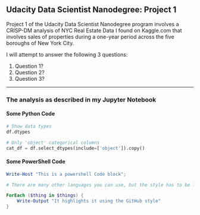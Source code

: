 ## Udacity Data Scientist Nanodegree: Project 1

Project 1 of the Udacity Data Scientist Nanodegree program involves a CRISP-DM analysis of NYC Real Estate Data I found on Kaggle.com that involves sales of properties during a one-year period across the five boroughs of New York City.

I will attempt to answer the following 3 questions:

1. Question 1?
2. Question 2?
3. Question 3?

---

### The analysis as described in my Jupyter Notebook

#### Some Python Code

```python
# Show data types
df.dtypes

# Only 'object' categorical columns
cat_df = df.select_dtypes(include=['object']).copy()
```

#### Some PowerShell Code

```powershell
Write-Host "This is a powershell Code block";

# There are many other languages you can use, but the style has to be loaded first

ForEach ($thing in $things) {
    Write-Output "It highlights it using the GitHub style"
}
```
